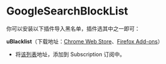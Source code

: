 # GoogleSearchBlockList

你可以安装以下插件导入黑名单，插件选其中之一即可：

**uBlacklist**（下载地址：[Chrome Web Store](https://chrome.google.com/webstore/detail/ublacklist/pncfbmialoiaghdehhbnbhkkgmjanfhe)、[Firefox Add-ons](https://addons.mozilla.org/en-US/firefox/addon/ublacklist/)）
- 将[该列表](https://raw.githubusercontent.com/Slaier/GoogleSearchBlockList/master/uBlacklist_subscription.txt)地址，添加到 Subscription 订阅中。
